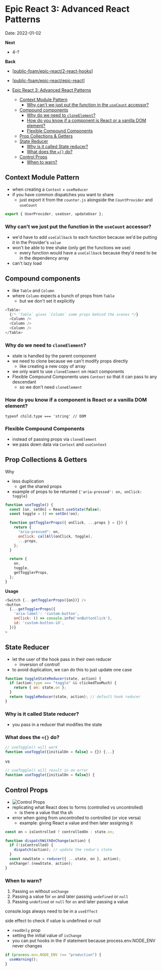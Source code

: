 # Epic React 3: Advanced React Patterns

Date: 2022-01-02

**Next**
- 4-?

**Back**

- [[public-foam/epic-react/2-react-hooks]]
- [[public-foam/epic-react/epic-react]]

- [Epic React 3: Advanced React Patterns](#epic-react-3-advanced-react-patterns)
  - [Context Module Pattern](#context-module-pattern)
    - [Why can't we just put the function in the `useCount` accessor?](#why-cant-we-just-put-the-function-in-the-usecount-accessor)
  - [Compound components](#compound-components)
    - [Why do we need to `cloneElement`?](#why-do-we-need-to-cloneelement)
    - [How do you know if a component is React or a vanilla DOM element?](#how-do-you-know-if-a-component-is-react-or-a-vanilla-dom-element)
    - [Flexible Compound Components](#flexible-compound-components)
  - [Prop Collections & Getters](#prop-collections--getters)
  - [State Reducer](#state-reducer)
    - [Why is it called State reducer?](#why-is-it-called-state-reducer)
    - [What does the `={}` do?](#what-does-the--do)
  - [Control Props](#control-props)
    - [When to warn?](#when-to-warn)

## Context Module Pattern

- when creating a `Context` + `useReducer`
- if you have common dispatches you want to share
  - just export it from the `counter.js` alongside the `CountProvider` and `useCount`

```js
export { UserProvider, useUser, updateUser };
```

### Why can't we just put the function in the `useCount` accessor?

- we'd have to add `useCallback` to each function because we'd be putting it in the Provider's `value`
- won't be able to tree shake (only get the functions we use)
  - every function would have a `useCallback` because they'd need to be in the dependency array
- can't lazy load

## Compound components

- like `Table` and `Column`
- where `Column` expects a bunch of props from `Table`
  - but we don't set it explicitly

```js
<Table>
  {/* `Table` gives `Column` some props behind the scenes */}
  <Column />
  <Column />
  <Column />
</Table>
```

### Why do we need to `cloneElement`?

- state is handled by the parent component
- we need to clone because we can't modify props directly
  - like creating a new copy of array
- we only want to use `cloneElement` on react components
- Flexible Compound Components uses `Context` so that it can pass to any descendant
  - so we don't need `cloneElement`

### How do you know if a component is React or a vanilla DOM element?

```
typeof child.type === 'string' // DOM
```

### Flexible Compound Components

- instead of passing props via `cloneElement`
- we pass down data via `Context` and `useContext`

## Prop Collections & Getters

Why

- less duplication
  - get the shared props
- example of props to be returned `{'aria-pressed': on, onClick: toggle}`

```js
function useToggle() {
  const [on, setOn] = React.useState(false);
  const toggle = () => setOn(!on);

  function getTogglerProps({ onClick, ...props } = {}) {
    return {
      "aria-pressed": on,
      onClick: callAll(onClick, toggle),
      ...props,
    };
  }

  return {
    on,
    toggle,
    getTogglerProps,
  };
}
```

**Usage**

```js
<Switch {...getTogglerProps({on})} />
<button
  {...getTogglerProps({
    'aria-label': 'custom-button',
    onClick: () => console.info('onButtonClick'),
    id: 'custom-button-id',
  })}
>
```

## State Reducer

- let the user of the hook pass in their own reducer
  - inversion of control!
- to avoid duplication, we can do this to just update one case

```js
function toggleStateReducer(state, action) {
  if (action.type === "toggle" && clickedTooMuch) {
    return { on: state.on };
  }
  return toggleReducer(state, action); // default hook reducer
}
```

### Why is it called State reducer?

- you pass in a reducer that modifies the state

### What does the `={}` do?

```js
// useToggle() will work
function useToggle({initialOn = false} = {}) {...}
```

vs

```js
// useToggle() will result in an error
function useToggle({initialOn = false}) {
```

## Control Props

- ![Control Props](/assets/images/blog/sources-tab.png)
- replicating what React does to forms (controlled vs uncontrolled)
  - is there a value that tha sh
- error when going from uncontrolled to controlled (or vice versa)
  - example: giving React a value and then later assigning it

```js
const on = isControlled ? controlledOn : state.on;

function dispatchWithOnChange(action) {
  if (!isControlled) {
    dispatch(action); // update the redux's state
  }
  const newState = reducer({ ...state, on }, action);
  onChange?.(newState, action);
}
```

### When to warn?

1. Passing `on` without `onChange`
2. Passing a value for `on` and later passing `undefined` or `null`
3. Passing `undefined` or `null` for `on` and later passing a value

console.logs always need to be in a `useEffect`

side effect to check if value is undefined or null

- `readOnly` prop
- setting the initial value of `isChange`
- you can put hooks in the if statement because process.env.NODE_ENV never changes

```js
if (process.env.NODE_ENV !== "production") {
  useWarning();
}
```

[//begin]: # "Autogenerated link references for markdown compatibility"
[public-foam/epic-react/2-react-hooks]: ../../epic-react/2-react-hooks "Epic React 2: React Hooks"
[public-foam/epic-react/epic-react]: ../../epic-react/epic-react "epic-react"
[//end]: # "Autogenerated link references"
